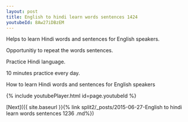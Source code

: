```yaml
---
layout: post
title: English to hindi learn words sentences 1424 
youtubeId: 8Aw27iDBzEM
---
```

 
 
Helps to learn Hindi words and sentences for English speakers.

Opportunitiy to repeat the words sentences. 

Practice Hindi language. 
 
10 minutes practice every day. 
 
How to learn Hindi words and sentences for English speakers 
 
{% include youtubePlayer.html id=page.youtubeId %}
 
 
[Next]({{ site.baseurl }}{% link  split2/_posts/2015-06-27-English to hindi learn words sentences 1236 .md%})
 
